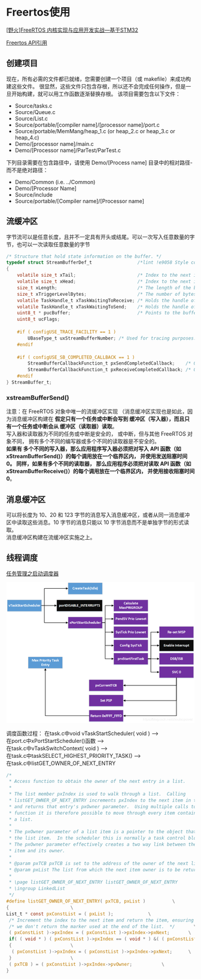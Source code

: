 # Freertos使用

[[野火]FreeRTOS 内核实现与应用开发实战—基于STM32](https://doc.embedfire.com/rtos/freertos/zh/latest/index.html)

[Freertos API引用](https://freertos.org/zh-cn-cmn-s/a00106.html)

## 创建项目

现在，所有必需的文件都已就绪，您需要创建一个项目（或 makefile）来成功构建这些文件。 很显然，这些文件只包含存根，所以还不会完成任何操作，但是一旦开始构建，就可以用工作函数逐渐替换存根。
该项目需要包含以下文件：

- Source/tasks.c  
- Source/Queue.c  
- Source/List.c  
- Source/portable/[compiler name]/[processor name]/port.c  
- Source/portable/MemMang/heap_1.c (or heap_2.c or heap_3.c or heap_4.c)  
- Demo/[processor name]/main.c  
- Demo/[Processor name]/ParTest/ParTest.c  

下列目录需要在包含路径中，请使用 Demo/[Process name] 目录中的相对路径-而不是绝对路径：  

- Demo/Common (i.e. ../Common)  
- Demo/[Processor Name]  
- Source/include  
- Source/portable/[Compiler name]/[Processor name]  

## 流缓冲区

字节流可以是任意长度，且并不一定具有开头或结尾。可以一次写入任意数量的字节，也可以一次读取任意数量的字节

```C
/* Structure that hold state information on the buffer. */
typedef struct StreamBufferDef_t                 /*lint !e9058 Style convention uses tag. */
{
    volatile size_t xTail;                       /* Index to the next item to read within the buffer. */
    volatile size_t xHead;                       /* Index to the next item to write within the buffer. */
    size_t xLength;                              /* The length of the buffer pointed to by pucBuffer. */
    size_t xTriggerLevelBytes;                   /* The number of bytes that must be in the stream buffer before a task that is waiting for data is unblocked. */
    volatile TaskHandle_t xTaskWaitingToReceive; /* Holds the handle of a task waiting for data, or NULL if no tasks are waiting. */
    volatile TaskHandle_t xTaskWaitingToSend;    /* Holds the handle of a task waiting to send data to a message buffer that is full. */
    uint8_t * pucBuffer;                         /* Points to the buffer itself - that is - the RAM that stores the data passed through the buffer. */
    uint8_t ucFlags;

    #if ( configUSE_TRACE_FACILITY == 1 )
        UBaseType_t uxStreamBufferNumber; /* Used for tracing purposes. */
    #endif

    #if ( configUSE_SB_COMPLETED_CALLBACK == 1 )
        StreamBufferCallbackFunction_t pxSendCompletedCallback;    /* Optional callback called on send complete. sbSEND_COMPLETED is called if this is NULL. */
        StreamBufferCallbackFunction_t pxReceiveCompletedCallback; /* Optional callback called on receive complete.  sbRECEIVE_COMPLETED is called if this is NULL. */
    #endif
} StreamBuffer_t;
```

### xstreamBufferSend()

注意：在 FreeRTOS 对象中唯一的流缓冲区实现 （消息缓冲区实现也是如此，因为消息缓冲区构建在 **假定只有一个任务或中断会写到 缓冲区（写入器），而且只有一个任务或中断会从 缓冲区（读取器）读取**。  
写入器和读取器为不同的任务或中断是安全的， 或中断，但与其他 FreeRTOS 对象不同， 拥有多个不同的编写器或多个不同的读取器是不安全的。  
**如果有 多个不同的写入器，那么应用程序写入器必须把对写入 API 函数（如 xStreamBufferSend()）的每个调用放在一个临界区内， 并使用发送阻塞时间 0。 同样，如果有多个不同的读取器， 那么应用程序必须把对读取 API 函数（如 xStreamBufferReceive()）的每个调用放在一个临界区内， 并使用接收阻塞时间 0**。  

## 消息缓冲区

可以将长度为 10、20 和 123 字节的消息写入消息缓冲区，或者从同一消息缓冲区中读取这些消息。10 字节的消息只能以 10 字节消息而不是单独字节的形式读取。  
消息缓冲区构建在流缓冲区实施之上。  

## 线程调度

[任务管理之启动调度器](https://blog.csdn.net/zhoutaopower/article/details/107057528)

![Freertos调度器](Freertos调度器.png)

调度函数过程：
在task.c中void vTaskStartScheduler( void ) -->  
在port.c中xPortStartScheduler()函数 -->  
在task.c中vTaskSwitchContext( void ) -->  
在task.c中taskSELECT_HIGHEST_PRIORITY_TASK() -->  
在task.c中listGET_OWNER_OF_NEXT_ENTRY

```C
/*
 * Access function to obtain the owner of the next entry in a list.
 *
 * The list member pxIndex is used to walk through a list.  Calling
 * listGET_OWNER_OF_NEXT_ENTRY increments pxIndex to the next item in the list
 * and returns that entry's pxOwner parameter.  Using multiple calls to this
 * function it is therefore possible to move through every item contained in
 * a list.
 *
 * The pxOwner parameter of a list item is a pointer to the object that owns
 * the list item.  In the scheduler this is normally a task control block.
 * The pxOwner parameter effectively creates a two way link between the list
 * item and its owner.
 *
 * @param pxTCB pxTCB is set to the address of the owner of the next list item.
 * @param pxList The list from which the next item owner is to be returned.
 *
 * \page listGET_OWNER_OF_NEXT_ENTRY listGET_OWNER_OF_NEXT_ENTRY
 * \ingroup LinkedList
 */
#define listGET_OWNER_OF_NEXT_ENTRY( pxTCB, pxList )          \
{                       \
List_t * const pxConstList = ( pxList );             \
 /* Increment the index to the next item and return the item, ensuring */    \
 /* we don't return the marker used at the end of the list.  */       \
 ( pxConstList )->pxIndex = ( pxConstList )->pxIndex->pxNext;       \
 if( ( void * ) ( pxConstList )->pxIndex == ( void * ) &( ( pxConstList )->xListEnd ) ) \
 {                      \
  ( pxConstList )->pxIndex = ( pxConstList )->pxIndex->pxNext;      \
 }                      \
 ( pxTCB ) = ( pxConstList )->pxIndex->pvOwner;           \
}
```
